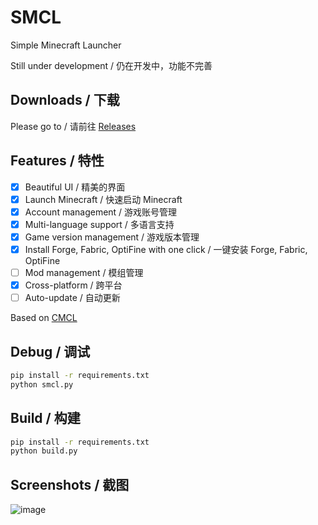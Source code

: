 # SMCL

Simple Minecraft Launcher

Still under development / 仍在开发中，功能不完善

## Downloads / 下载

Please go to / 请前往 [Releases](https://github.com/xuanzhi33/smcl/releases)

## Features / 特性

- [x] Beautiful UI / 精美的界面
- [x] Launch Minecraft / 快速启动 Minecraft
- [x] Account management / 游戏账号管理
- [x] Multi-language support / 多语言支持
- [x] Game version management / 游戏版本管理
- [x] Install Forge, Fabric, OptiFine with one click / 一键安装 Forge, Fabric, OptiFine
- [ ] Mod management / 模组管理
- [x] Cross-platform / 跨平台
- [ ] Auto-update / 自动更新

Based on [CMCL](https://github.com/MrShieh-X/console-minecraft-launcher)

## Debug / 调试

```bash
pip install -r requirements.txt
python smcl.py
```

## Build / 构建

```bash
pip install -r requirements.txt
python build.py
```

## Screenshots / 截图

![image](https://github.com/xuanzhi33/smcl/assets/37460139/86592773-233c-4ae8-b1c1-e93a49d3e5f1)